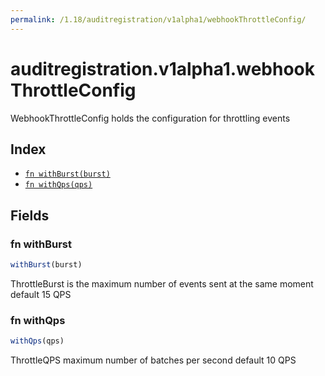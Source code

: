```yaml
---
permalink: /1.18/auditregistration/v1alpha1/webhookThrottleConfig/
---
```


# auditregistration.v1alpha1.webhookThrottleConfig

WebhookThrottleConfig holds the configuration for throttling events

## Index

* [`fn withBurst(burst)`](#fn-withburst)
* [`fn withQps(qps)`](#fn-withqps)

## Fields

### fn withBurst

```ts
withBurst(burst)
```

ThrottleBurst is the maximum number of events sent at the same moment default 15 QPS

### fn withQps

```ts
withQps(qps)
```

ThrottleQPS maximum number of batches per second default 10 QPS